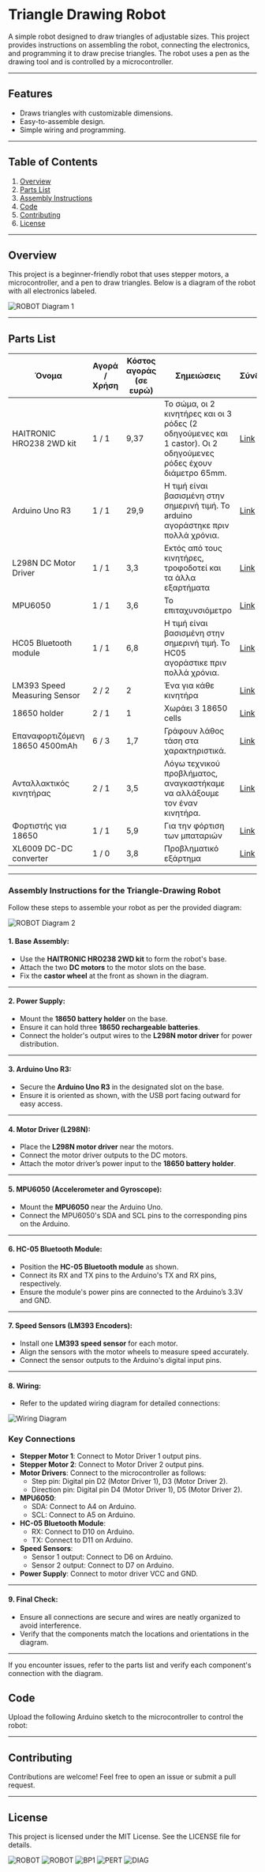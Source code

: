 # Triangle Drawing Robot

A simple robot designed to draw triangles of adjustable sizes. This project provides instructions on assembling the robot, connecting the electronics, and programming it to draw precise triangles. The robot uses a pen as the drawing tool and is controlled by a microcontroller.

---

## Features
- Draws triangles with customizable dimensions.
- Easy-to-assemble design.
- Simple wiring and programming.

---

## Table of Contents
1. [Overview](#overview)
2. [Parts List](#parts-list)
3. [Assembly Instructions](#assembly-instructions)
4. [Code](#code)
5. [Contributing](#contributing)
6. [License](#license)

---

## Overview
This project is a beginner-friendly robot that uses stepper motors, a microcontroller, and a pen to draw triangles. Below is a diagram of the robot with all electronics labeled.

![ROBOT Diagram 1](images/all.png)


---

## Parts List
| **Όνομα**                              | **Αγορά / Χρήση** | **Κόστος αγοράς (σε ευρώ)** | **Σημειώσεις**                                                                                       | **Σύνδεσμος**                                                                                         |
|--------------------------------------|-------------------|----------------------------|---------------------------------------------------------------------------------------------------|------------------------------------------------------------------------------------------------------|
| HAITRONIC HRO238 2WD kit            | 1 / 1             | 9,37                       | Το σώμα, οι 2 κινητήρες και οι 3 ρόδες (2 οδηγούμενες και 1 castor). Οι 2 οδηγούμενες ρόδες έχουν διάμετρο 65mm. | [Link](https://grobotronics.com/robot-smart-car-2wd.html)                                            |
| Arduino Uno R3                      | 1 / 1             | 29,9                       | Η τιμή είναι βασισμένη στην σημερινή τιμή. Το arduino αγοράστηκε πριν πολλά χρόνια.                | [Link](https://grobotronics.com/arduino-uno-rev3.html)                                               |
| L298N DC Motor Driver               | 1 / 1             | 3,3                        | Εκτός από τους κινητήρες, τροφοδοτεί και τα άλλα εξαρτήματα                                       | [Link](https://www.skroutz.gr/s/8858788/Stepper-Driver-L298N-Dual-H-Bridge-Module-gia-Arduino-L298N.html) |
| MPU6050                             | 1 / 1             | 3,6                        | Το επιταχυνσιόμετρο                                                                               | [Link](https://grobotronics.com/gy-521-mpu6050-3-axis-gyroscope-and-accelerometer-imu.html)           |
| HC05 Bluetooth module               | 1 / 1             | 6,8                        | Η τιμή είναι βασισμένη στην σημερινή τιμή. Το HC05 αγοράστικε πριν πολλά χρόνια.                  | [Link](https://grobotronics.com/bluetooth-module-for-arduino-hc05.html)                              |
| LM393 Speed Measuring Sensor        | 2 / 2             | 2                          | Ένα για κάθε κινητήρα                                                                            | [Link](https://www.skroutz.gr/s/46025265/Aisthitiras-Yperythron-HR0172.html)                          |
| 18650 holder                        | 2 / 1             | 1                          | Χωράει 3 18650 cells                                                                             | [Link](https://grobotronics.com/3x18650-wire-leads.html)                                              |
| Επαναφορτιζόμενη 18650 4500mAh      | 6 / 3             | 1,7                        | Γράφουν λάθος τάση στα χαρακτηριστικά.                                                           | [Link](https://www.skroutz.gr/s/57534279/Epanafortizomeni-Mpataria-18650-Li-ion-4500mAh-1tmch.html)    |
| Ανταλλακτικός κινητήρας              | 2 / 1             | 3,5                        | Λόγω τεχνικού προβλήματος, αναγκαστήκαμε να αλλάξουμε τον έναν κινητήρα.                          | [Link](https://www.skroutz.gr/s/23351882/Car-Robot-Plastic-Tire-Wheel-DC-Gear-Motor-gia-Arduino-HR0243.html) |
| Φορτιστής για 18650                 | 1 / 1             | 5,9                        | Για την φόρτιση των μπαταριών                                                                    | [Link](https://www.skroutz.gr/s/37337834/MS-5D84A-Fortistis-4-Mpatarion-Li-ion-Megethous-18650-16340.html) |
| XL6009 DC-DC converter              | 1 / 0             | 3,8                        | Προβληματικό εξάρτημα                                                                            | [Link](https://grobotronics.com/dc-dc-converter-step-up-1.25-35v-3a.html)                              |


---

### Assembly Instructions for the Triangle-Drawing Robot

Follow these steps to assemble your robot as per the provided diagram:

![ROBOT Diagram 2](images/all_diag.png)

#### 1. **Base Assembly:**

- Use the **HAITRONIC HRO238 2WD kit** to form the robot's base.
- Attach the two **DC motors** to the motor slots on the base.
- Fix the **castor wheel** at the front as shown in the diagram.

---

#### 2. **Power Supply:**

- Mount the **18650 battery holder** on the base.
- Ensure it can hold three **18650 rechargeable batteries**.
- Connect the holder's output wires to the **L298N motor driver** for power distribution.

---

#### 3. **Arduino Uno R3:**

- Secure the **Arduino Uno R3** in the designated slot on the base.
- Ensure it is oriented as shown, with the USB port facing outward for easy access.

---

#### 4. **Motor Driver (L298N):**

- Place the **L298N motor driver** near the motors.
- Connect the motor driver outputs to the DC motors.
- Attach the motor driver’s power input to the **18650 battery holder**.

---

#### 5. **MPU6050 (Accelerometer and Gyroscope):**

- Mount the **MPU6050** near the Arduino Uno.
- Connect the MPU6050's SDA and SCL pins to the corresponding pins on the Arduino.

---

#### 6. **HC-05 Bluetooth Module:**

- Position the **HC-05 Bluetooth module** as shown.
- Connect its RX and TX pins to the Arduino's TX and RX pins, respectively.
- Ensure the module's power pins are connected to the Arduino’s 3.3V and GND.

---

#### 7. **Speed Sensors (LM393 Encoders):**

- Install one **LM393 speed sensor** for each motor.
- Align the sensors with the motor wheels to measure speed accurately.
- Connect the sensor outputs to the Arduino's digital input pins.

---

#### 8. **Wiring:**

- Refer to the updated wiring diagram for detailed connections:

![Wiring Diagram](images/bp1.png)

### Key Connections

- **Stepper Motor 1**: Connect to Motor Driver 1 output pins.
- **Stepper Motor 2**: Connect to Motor Driver 2 output pins.
- **Motor Drivers**: Connect to the microcontroller as follows:
  - Step pin: Digital pin D2 (Motor Driver 1), D3 (Motor Driver 2).
  - Direction pin: Digital pin D4 (Motor Driver 1), D5 (Motor Driver 2).
- **MPU6050**:
  - SDA: Connect to A4 on Arduino.
  - SCL: Connect to A5 on Arduino.
- **HC-05 Bluetooth Module**:
  - RX: Connect to D10 on Arduino.
  - TX: Connect to D11 on Arduino.
- **Speed Sensors**:
  - Sensor 1 output: Connect to D6 on Arduino.
  - Sensor 2 output: Connect to D7 on Arduino.
- **Power Supply**: Connect to motor driver VCC and GND.

---

#### 9. **Final Check:**

- Ensure all connections are secure and wires are neatly organized to avoid interference.
- Verify that the components match the locations and orientations in the diagram.

---


If you encounter issues, refer to the parts list and verify each component's connection with the diagram.



## Code
Upload the following Arduino sketch to the microcontroller to control the robot:



---

## Contributing
Contributions are welcome! Feel free to open an issue or submit a pull request.

---

## License
This project is licensed under the MIT License. See the LICENSE file for details.





![ROBOT](images/all.png)
![ROBOT](images/all_diag.png)
![BP1](images/bp1.png)
![PERT](images/test.png)
![DIAG](images/diag.png)
